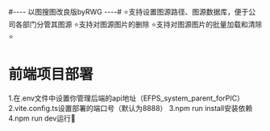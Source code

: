 #---- 以图搜图改良版byRWG ----#
⭐支持设置图源路径、图源数据库，便于公司各部门分管其图源
⭐支持对图源图片的删除
⭐支持对图源图片的批量加载和清除⭐
# 前端项目部署
1.在.env文件中设置你管理后端的api地址（EFPS_system_parent_forPIC）
2.vite.config.ts设置部署的端口号（默认为8888）
3.npm run install安装依赖
4.npm run dev运行🍭
